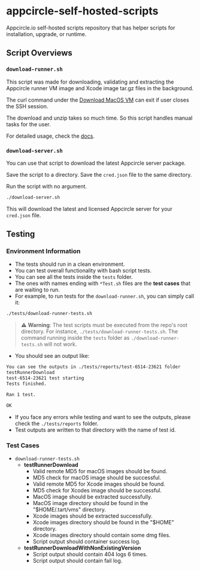 # appcircle-self-hosted-scripts

Appcircle.io self-hosted scripts repository that has helper scripts for installation, upgrade, or runtime.

## Script Overviews

### `download-runner.sh`

This script was made for downloading, validating and extracting the Appcircle runner VM image and Xcode image tar.gz files in the background.

The curl command under the [Download MacOS VM](https://docs.appcircle.io/self-hosted-appcircle/self-hosted-runner/runner-vm-setup#download-macos-vm) can exit if user closes the SSH session.

The download and unzip takes so much time. So this script handles manual tasks for the user.

For detailed usage, check the [docs](https://docs.appcircle.io/self-hosted-appcircle/self-hosted-runner/runner-vm-setup#download-macos-vm).

### `download-server.sh`

You can use that script to download the latest Appcircle server package.

Save the script to a directory.
Save the `cred.json` file to the same directory.

Run the script with no argument.

```bash
./download-server.sh
```

This will download the latest and licensed Appcircle server for your `cred.json` file.

## Testing

### Environment Information

- The tests should run in a clean environment.
- You can test overall functionality with bash script tests.
- You can see all the tests inside the `tests` folder.
- The ones with names ending with `*Test.sh` files are the **test cases** that are waiting to run.
- For example, to run tests for the `download-runner.sh`, you can simply call it:

```bash
./tests/download-runner-tests.sh
```

> :warning: **Warning**: The test scripts must be executed from the repo's root directory. For instance, `./tests/download-runner-tests.sh`. The command running inside the `tests` folder as `./download-runner-tests.sh` will not work.

- You should see an output like:

```bash
You can see the outputs in ./tests/reports/test-6514-23621 folder
testRunnerDownload
test-6514-23621 test starting
Tests finished.

Ran 1 test.

OK
```

- If you face any errors while testing and want to see the outputs, please check the `./tests/reports` folder.
- Test outputs are written to that directory with the name of test id.

### Test Cases

- `download-runner-tests.sh`
  - **testRunnerDownload**
    - Valid remote MD5 for macOS images should be found.
    - MD5 check for macOS image should be successful.
    - Valid remote MD5 for Xcode images should be found.
    - MD5 check for Xcodes image should be successful.
    - MacOS image should be extracted successfully.
    - MacOS image directory should be found in the "$HOME/.tart/vms" directory.
    - Xcode images should be extracted successfully.
    - Xcode images directory should be found in the "$HOME" directory.
    - Xcode images directory should contain some dmg files.
    - Script output should container success log.
  - **testRunnerDownloadWithNonExistingVersion**
    - Script output should contain 404 logs 6 times.
    - Script output should contain fail log.
